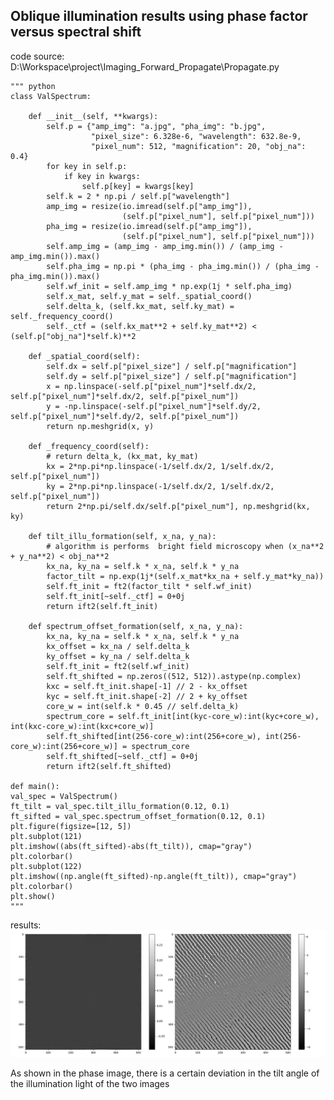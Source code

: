 ## Oblique illumination results using phase factor versus spectral shift

code source:  
D:\Workspace\project\Imaging_Forward_Propagate\Propagate.py 

    """ python  
    class ValSpectrum:  
    
        def __init__(self, **kwargs):
            self.p = {"amp_img": "a.jpg", "pha_img": "b.jpg",
                      "pixel_size": 6.328e-6, "wavelength": 632.8e-9,
                      "pixel_num": 512, "magnification": 20, "obj_na": 0.4}
            for key in self.p:
                if key in kwargs:
                    self.p[key] = kwargs[key]  
            self.k = 2 * np.pi / self.p["wavelength"]  
            amp_img = resize(io.imread(self.p["amp_img"]),  
                             (self.p["pixel_num"], self.p["pixel_num"]))  
            pha_img = resize(io.imread(self.p["amp_img"]),  
                             (self.p["pixel_num"], self.p["pixel_num"]))  
            self.amp_img = (amp_img - amp_img.min()) / (amp_img - amp_img.min()).max()  
            self.pha_img = np.pi * (pha_img - pha_img.min()) / (pha_img - pha_img.min()).max()  
            self.wf_init = self.amp_img * np.exp(1j * self.pha_img)  
            self.x_mat, self.y_mat = self._spatial_coord()  
            self.delta_k, (self.kx_mat, self.ky_mat) = self._frequency_coord()  
            self._ctf = (self.kx_mat**2 + self.ky_mat**2) < (self.p["obj_na"]*self.k)**2  
            
        def _spatial_coord(self):  
            self.dx = self.p["pixel_size"] / self.p["magnification"]  
            self.dy = self.p["pixel_size"] / self.p["magnification"]  
            x = np.linspace(-self.p["pixel_num"]*self.dx/2, self.p["pixel_num"]*self.dx/2, self.p["pixel_num"])  
            y = -np.linspace(-self.p["pixel_num"]*self.dy/2, self.p["pixel_num"]*self.dy/2, self.p["pixel_num"])  
            return np.meshgrid(x, y)  
            
        def _frequency_coord(self):  
            # return delta_k, (kx_mat, ky_mat)  
            kx = 2*np.pi*np.linspace(-1/self.dx/2, 1/self.dx/2, self.p["pixel_num"])  
            ky = 2*np.pi*np.linspace(-1/self.dx/2, 1/self.dx/2, self.p["pixel_num"])  
            return 2*np.pi/self.dx/self.p["pixel_num"], np.meshgrid(kx, ky)  
            
        def tilt_illu_formation(self, x_na, y_na):  
            # algorithm is performs  bright field microscopy when (x_na**2 + y_na**2) < obj_na**2  
            kx_na, ky_na = self.k * x_na, self.k * y_na  
            factor_tilt = np.exp(1j*(self.x_mat*kx_na + self.y_mat*ky_na))  
            self.ft_init = ft2(factor_tilt * self.wf_init)  
            self.ft_init[~self._ctf] = 0+0j  
            return ift2(self.ft_init)  
            
        def spectrum_offset_formation(self, x_na, y_na):  
            kx_na, ky_na = self.k * x_na, self.k * y_na  
            kx_offset = kx_na / self.delta_k  
            ky_offset = ky_na / self.delta_k  
            self.ft_init = ft2(self.wf_init)  
            self.ft_shifted = np.zeros((512, 512)).astype(np.complex)  
            kxc = self.ft_init.shape[-1] // 2 - kx_offset  
            kyc = self.ft_init.shape[-2] // 2 + ky_offset  
            core_w = int(self.k * 0.45 // self.delta_k)  
            spectrum_core = self.ft_init[int(kyc-core_w):int(kyc+core_w), int(kxc-core_w):int(kxc+core_w)]  
            self.ft_shifted[int(256-core_w):int(256+core_w), int(256-core_w):int(256+core_w)] = spectrum_core  
            self.ft_shifted[~self._ctf] = 0+0j  
            return ift2(self.ft_shifted)   
            
    def main():
    val_spec = ValSpectrum()
    ft_tilt = val_spec.tilt_illu_formation(0.12, 0.1)
    ft_sifted = val_spec.spectrum_offset_formation(0.12, 0.1)
    plt.figure(figsize=[12, 5])
    plt.subplot(121)
    plt.imshow((abs(ft_sifted)-abs(ft_tilt)), cmap="gray")
    plt.colorbar()
    plt.subplot(122)
    plt.imshow((np.angle(ft_sifted)-np.angle(ft_tilt)), cmap="gray")
    plt.colorbar()
    plt.show()
    """   
results:
![result](./Snipaste_2020-05-14_10-54-35.png)  

As shown in the phase image, there is a certain deviation in the tilt angle of the illumination light of the two images